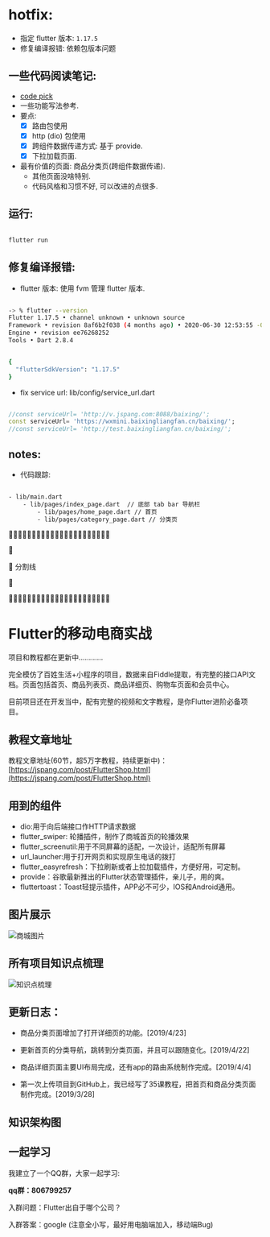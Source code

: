 

# hotfix: 

- 指定 flutter 版本: `1.17.5`
- 修复编译报错: 依赖包版本问题

## 一些代码阅读笔记: 

- [code pick](./code-pick.md)
- 一些功能写法参考.
- 要点: 
    - [x] 路由包使用
    - [x] http (dio) 包使用
    - [x] 跨组件数据传递方式: 基于 provide.
    - [x] 下拉加载页面.
- 最有价值的页面: 商品分类页(跨组件数据传递).
    - 其他页面没啥特别. 
    - 代码风格和习惯不好, 可以改进的点很多.


## 运行: 

```bash 

flutter run 

```

## 修复编译报错:

- flutter 版本: 使用 fvm 管理 flutter 版本. 

```bash

-> % flutter --version
Flutter 1.17.5 • channel unknown • unknown source
Framework • revision 8af6b2f038 (4 months ago) • 2020-06-30 12:53:55 -0700
Engine • revision ee76268252
Tools • Dart 2.8.4


{
  "flutterSdkVersion": "1.17.5"
}

```

- fix service url: lib/config/service_url.dart

```dart

//const serviceUrl= 'http://v.jspang.com:8088/baixing/';
const serviceUrl= 'https://wxmini.baixingliangfan.cn/baixing/';
//const serviceUrl= 'http://test.baixingliangfan.cn/baixing/';


```

## notes: 

- 代码跟踪: 

```bash

- lib/main.dart
    - lib/pages/index_page.dart  // 底部 tab bar 导航栏
        - lib/pages/home_page.dart // 首页
        - lib/pages/category_page.dart // 分类页

```




🚀🚀🚀🚀🚀🚀🚀🚀🚀🚀🚀🚀🚀🚀🚀🚀🚀🚀🚀🚀🚀🚀

🚀

🚀               分割线

🚀

🚀🚀🚀🚀🚀🚀🚀🚀🚀🚀🚀🚀🚀🚀🚀🚀🚀🚀🚀🚀🚀🚀






# Flutter的移动电商实战

项目和教程都在更新中............

完全模仿了百姓生活+小程序的项目，数据来自Fiddle提取，有完整的接口API文档。页面包括首页、商品列表页、商品详细页、购物车页面和会员中心。

目前项目还在开发当中，配有完整的视频和文字教程，是你Flutter进阶必备项目。

## 教程文章地址

教程文章地址(60节，超5万字教程，持续更新中)：[https://jspang.com/post/FlutterShop.html](https://jspang.com/post/FlutterShop.html)

## 用到的组件

- dio:用于向后端接口作HTTP请求数据
- flutter_swiper: 轮播插件，制作了商城首页的轮播效果
- flutter_screenutil:用于不同屏幕的适配，一次设计，适配所有屏幕
- url_launcher:用于打开网页和实现原生电话的拨打
- flutter_easyrefresh：下拉刷新或者上拉加载插件，方便好用，可定制。
- provide：谷歌最新推出的Flutter状态管理插件，亲儿子，用的爽。
- fluttertoast：Toast轻提示插件，APP必不可少，IOS和Android通用。


## 图片展示

![商城图片](http://blogimages.jspang.com/Flutter_shop_01.jpg)


## 所有项目知识点梳理

![知识点梳理](http://blogimages.jspang.com/Flutter%E7%A7%BB%E5%8A%A8%E7%94%B5%E5%95%86%E5%AE%9E%E6%88%98-%E7%9F%A5%E8%AF%86%E7%82%B9%E6%A2%B3%E7%90%86.png)


## 更新日志：

- 商品分类页面增加了打开详细页的功能。[2019/4/23]

- 更新首页的分类导航，跳转到分类页面，并且可以跟随变化。[2019/4/22]

- 商品详细页面主要UI布局完成，还有app的路由系统制作完成。[2019/4/4]

- 第一次上传项目到GitHub上，我已经写了35课教程，把首页和商品分类页面制作完成。[2019/3/28]







## 知识架构图


## 一起学习

我建立了一个QQ群，大家一起学习:

**qq群：806799257**

入群问题：Flutter出自于哪个公司？

入群答案：google (注意全小写，最好用电脑端加入，移动端Bug)




